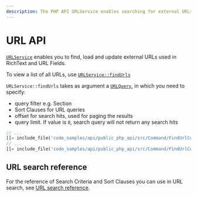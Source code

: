 ```yaml
---
description: The PHP API URLService enables searching for external URLs used in tech text and URL Fields.
---
```


# URL API

[`URLService`](https://github.com/ibexa/core/blob/main/src/contracts/Repository/URLService.php)
enables you to find, load and update external URLs used in RichText and URL Fields.

To view a list of all URLs, use [`URLService::findUrls`](https://github.com/ibexa/core/blob/main/src/contracts/Repository/URLService.php#L38)

`URLService::findUrls` takes as argument a [`URLQuery`,](https://github.com/ibexa/core/blob/main/src/contracts/Repository/Values/URL/URLQuery.php)
in which you need to specify:

- query filter e.g. Section
- Sort Clauses for URL queries
- offset for search hits, used for paging the results
- query limit. If value is `0`, search query will not return any search hits

```php
// ...
[[= include_file('code_samples/api/public_php_api/src/Command/FindUrlCommand.php', 9, 12) =]]
// ...
[[= include_file('code_samples/api/public_php_api/src/Command/FindUrlCommand.php', 43, 58) =]]
```

## URL search reference

For the reference of Search Criteria and Sort Clauses you can use in URL search,
see [URL search reference](url_search_reference.md).
